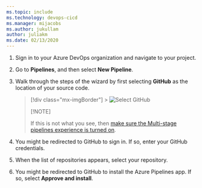 ```yaml
---
ms.topic: include
ms.technology: devops-cicd
ms.manager: mijacobs
ms.author: jukullam
author: juliakm
ms.date: 02/13/2020
---
```


1.  Sign in to your Azure DevOps organization and navigate to your project.

2.  Go to **Pipelines**, and then select **New Pipeline**.

3.  Walk through the steps of the wizard by first selecting **GitHub** as the location of your source code.

    > [!div class="mx-imgBorder"] > ![Select GitHub](../../media/get-started-yaml/new-pipeline.png)
    >
    > [!NOTE]
    >
    > If this is not what you see, then [make sure the Multi-stage pipelines experience is turned on](../../../project/navigation/preview-features.md).

4.  You might be redirected to GitHub to sign in. If so, enter your GitHub credentials.

5.  When the list of repositories appears, select your repository.

6.  You might be redirected to GitHub to install the Azure Pipelines app. If so, select **Approve and install**.
